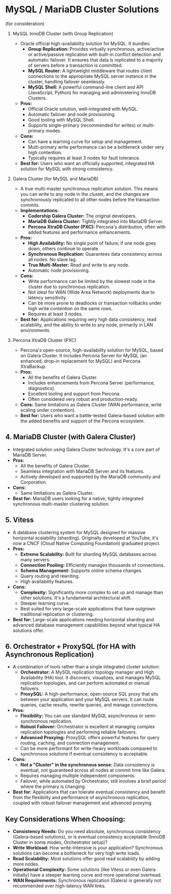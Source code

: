 # MySQL / MariaDB Cluster Solutions
(for consideration)

1. MySQL InnoDB Cluster (with Group Replication)
   * Oracle official high-availability solution for MySQL. It bundles:
     * **Group Replication:** Provides virtually synchronous, active/active or active/passive replication with built-in conflict detection and automatic failover. It ensures that data is replicated to a majority of servers before a transaction is committed.
     * **MySQL Router:** A lightweight middleware that routes client connections to the appropriate MySQL server instance in the cluster, handling failover seamlessly.
     * **MySQL Shell:** A powerful command-line client and API (JavaScript, Python) for managing and administering InnoDB Clusters.
   * **Pros:**
     * Official Oracle solution, well-integrated with MySQL.
     * Automatic failover and node provisioning.
     * Good tooling with MySQL Shell.
     * Supports single-primary (recommended for writes) or multi-primary modes.
   * **Cons:**
     * Can have a learning curve for setup and management.
     * Multi-primary write performance can be a bottleneck under very high contention.
     * Typically requires at least 3 nodes for fault tolerance.
   * **Best for:** Users who want an officially supported, integrated HA solution for MySQL with strong consistency.

2. Galera Cluster (for MySQL and MariaDB)
   * A true multi-master synchronous replication solution. This means you can write to any node in the cluster, and the changes are synchronously replicated to all other nodes before the transaction commits.
   * **Implementations:**
     * **Codership Galera Cluster:** The original developers.
     * **MariaDB Galera Cluster:** Tightly integrated into MariaDB Server.
     * **Percona XtraDB Cluster (PXC):** Percona's distribution, often with added features and performance enhancements.
   * **Pros:**
     * **High Availability:** No single point of failure; if one node goes down, others continue to operate.
     * **Synchronous Replication:** Guarantees data consistency across all nodes. No slave lag.
     * **True Multi-Master:** Read and write to any node.
     * Automatic node provisioning.
   * **Cons:**
     * Write performance can be limited by the slowest node in the cluster due to synchronous replication.
     * Not ideal for WAN (Wide Area Network) deployments due to latency sensitivity.
     * Can be more prone to deadlocks or transaction rollbacks under high write contention on the same rows.
     * Requires at least 3 nodes.
   * **Best for:** Applications requiring very high data consistency, read scalability, and the ability to write to any node, primarily in LAN environments.

3. Percona XtraDB Cluster (PXC)
   * Percona's open-source, high-availability solution for MySQL, based on Galera Cluster. It includes Percona Server for MySQL (an enhanced, drop-in replacement for MySQL) and Percona XtraBackup.
   * **Pros:**
     * All the benefits of Galera Cluster.
     * Includes enhancements from Percona Server (performance, diagnostics).
     * Excellent tooling and support from Percona.
     * Often considered very robust and production-ready.
   * **Cons:** Same limitations as Galera Cluster (WAN performance, write scaling under contention).
   * **Best for:** Users who want a battle-tested Galera-based solution with the added benefits and support of the Percona ecosystem.

## 4. MariaDB Cluster (with Galera Cluster)
* Integrated solution using Galera Cluster technology. It's a core part of MariaDB Server.
* **Pros:**
  * All the benefits of Galera Cluster.
  * Seamless integration with MariaDB Server and its features.
  * Actively developed and supported by the MariaDB community and Corporation.
* **Cons:**
  * Same limitations as Galera Cluster.
* **Best for:** MariaDB users looking for a native, tightly integrated synchronous multi-master clustering solution.

## 5. Vitess
* A database clustering system for MySQL designed for massive horizontal scalability (sharding). Originally developed at YouTube, it's now a CNCF (Cloud Native Computing Foundation) graduated project.
* **Pros:**
  * **Extreme Scalability:** Built for sharding MySQL databases across many servers.
  * **Connection Pooling:** Efficiently manages thousands of connections.
  * **Schema Management:** Supports online schema changes.
  * Query routing and rewriting.
  * High availability features.
* **Cons:**
  * **Complexity:** Significantly more complex to set up and manage than other solutions. It's a fundamental architectural shift.
  * Steeper learning curve.
  * Best suited for very large-scale applications that have outgrown traditional replication or clustering.
* **Best for:** Large-scale applications needing horizontal sharding and advanced database management capabilities beyond what typical HA solutions offer.

## 6. Orchestrator + ProxySQL (for HA with Asynchronous Replication)
* A combination of tools rather than a single integrated cluster solution:
  * **Orchestrator:** A MySQL replication topology manager and High Availability (HA) tool. It discovers, visualizes, and manages MySQL replication topologies, and can perform automated or manual failovers.
  * **ProxySQL:** A high-performance, open-source SQL proxy that sits between your application and your MySQL servers. It can route queries, cache results, rewrite queries, and manage connections.
* **Pros:**
  * **Flexibility:** You can use standard MySQL asynchronous or semi-synchronous replication.
  * **Robust Failover:** Orchestrator is excellent at managing complex replication topologies and performing reliable failovers.
  * **Advanced Proxying:** ProxySQL offers powerful features for query routing, caching, and connection management.
  * Can be more performant for write-heavy workloads compared to synchronous solutions if eventual consistency is acceptable.
* **Cons:**
  * **Not a "Cluster" in the synchronous sense:** Data consistency is eventual, not guaranteed across all nodes at commit time like Galera.
  * Requires managing multiple independent components.
  * Failover, while automated by Orchestrator, still involves a brief period where the primary is changing.
* **Best for:** Applications that can tolerate eventual consistency and benefit from the flexibility and performance of asynchronous replication, coupled with robust failover management and advanced proxying.

## Key Considerations When Choosing:
* **Consistency Needs:** Do you need absolute, synchronous consistency (Galera-based solutions), or is eventual consistency acceptable (InnoDB Cluster in some modes, Orchestrator setup)?
* **Write Workload:** How write-intensive is your application? Synchronous solutions can become a bottleneck for very high write loads.
* **Read Scalability:** Most solutions offer good read scalability by adding more nodes.
* **Operational Complexity:** Some solutions (like Vitess or even Galera initially) have a steeper learning curve and more operational overhead.
* **WAN Requirements:** Synchronous replication (Galera) is generally not recommended over high-latency WAN links.
